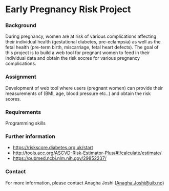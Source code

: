 # Early Pregnancy Risk Project

### Background
During pregnancy, women are at risk of various
complications affecting their individual health
(gestational diabetes, pre-eclampsia) as well as the
fetal health (pre-term birth, miscarriage, fetal heart
defects). The goal of this project is to build a web
tool for pregnant women to feed in their individual
data and obtain the risk socres for various
pregnancy complications.

### Assignment
Development of web tool where users (pregnant
women) can provide their measurements of (BMI,
age, blood pressure etc..) and obtain the risk
scores.

### Requirements
Programming skills

### Further information
* https://riskscore.diabetes.org.uk/start
* http://tools.acc.org/ASCVD-Risk-Estimator-Plus/#!/calculate/estimate/
* https://pubmed.ncbi.nlm.nih.gov/29852237/

### Contact
For more information, please contact Anagha Joshi (Anagha.Joshi@uib.no)
